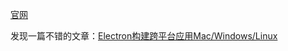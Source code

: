 [官网](https://electronjs.org/)

发现一篇不错的文章：[Electron构建跨平台应用Mac/Windows/Linux](https://juejin.im/post/5c46ab47e51d45522b4f55b1)
